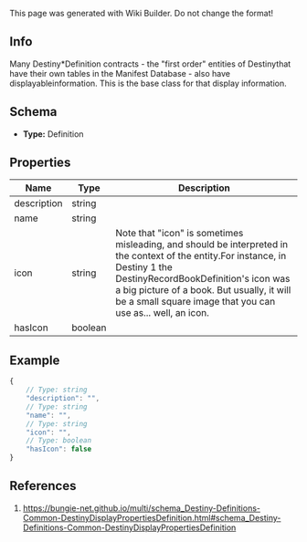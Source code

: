 <span class="wiki-builder">This page was generated with Wiki Builder. Do not change the format!</span>

## Info
Many Destiny*Definition contracts - the &quot;first order&quot; entities of Destinythat have their own tables in the Manifest Database - also have displayableinformation.  This is the base class for that display information.

## Schema
* **Type:** Definition

## Properties
Name | Type | Description
---- | ---- | -----------
description | string | 
name | string | 
icon | string | Note that &quot;icon&quot; is sometimes misleading, and should be interpreted in the context of the entity.For instance, in Destiny 1 the DestinyRecordBookDefinition's icon was a big picture of a book. But usually, it will be a small square image that you can use as... well, an icon.
hasIcon | boolean | 

## Example
```javascript
{
    // Type: string
    "description": "",
    // Type: string
    "name": "",
    // Type: string
    "icon": "",
    // Type: boolean
    "hasIcon": false
}

```

## References
1. https://bungie-net.github.io/multi/schema_Destiny-Definitions-Common-DestinyDisplayPropertiesDefinition.html#schema_Destiny-Definitions-Common-DestinyDisplayPropertiesDefinition
